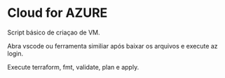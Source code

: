 

# Cloud for AZURE

Script básico de criaçao de VM.

Abra vscode ou ferramenta similiar após baixar os arquivos e execute az login.

Execute terraform, fmt, validate, plan e apply.
